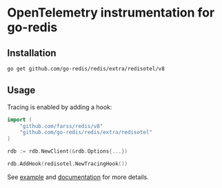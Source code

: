 # OpenTelemetry instrumentation for go-redis

## Installation

```bash
go get github.com/go-redis/redis/extra/redisotel/v8
```

## Usage

Tracing is enabled by adding a hook:

```go
import (
    "github.com/farss/redis/v8"
    "github.com/go-redis/redis/extra/redisotel"
)

rdb := rdb.NewClient(&rdb.Options{...})

rdb.AddHook(redisotel.NewTracingHook())
```

See [example](example) and [documentation](https://redis.uptrace.dev/tracing/) for more details.
